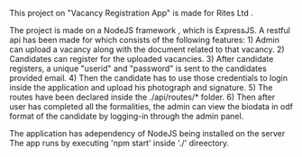 This project on "Vacancy Registration App" is made for Rites Ltd .

The project is made on a NodeJS framework , which is ExpressJS.
A restful api has been made for which consists of the following features:
    1) Admin can upload a vacancy along with the document related to that vacancy.
    2) Candidates can register for the uploaded vacancies.
    3) After candidate registers, a unique "userid" and "password" is sent to the candidates provided email.
    4) Then the candidate has to use those credentials to login inside the application and upload his photograph and    signature.
    5) The routes have been declared inside the ./api/routes/* folder.
    6) Then after user has completed all the formalities, the admin can view the biodata in odf format of the candidate by            logging-in through the admin panel.

The application has adependency of NodeJS being installed on the server
The app runs by executing 'npm start' inside './' direectory.